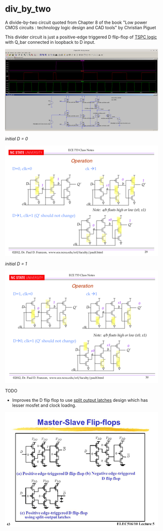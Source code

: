 # div_by_two
A divide-by-two circuit quoted from Chapter 8 of the book "Low power CMOS circuits : technology logic design and CAD tools" by Christian Piguet

This divider circuit is just a positive-edge triggered D flip-flop of [TSPC logic](http://www.seas.ucla.edu/brweb/papers/Journals/BRFall16TSPC.pdf#page=3) with Q_bar connected in loopback to D input.

![div_by_two](./div_by_two.png)

*initial D = 0*

![initial D = 0](./operation_1.png)

*initial D = 1*

![initial D = 1](./operation_2.png)


TODO

* Improves the D flip flop to use [split output latches](https://i.imgur.com/b1hWxbX.png) design which has lesser mosfet and clock loadng.

![split_output_latches](./D_flip_flop_with_split_output_latches.png)
